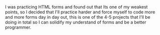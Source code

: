 I was practicing HTML forms and found out that Its one of my weakest points, so I decided that I'll practice harder and force myself to code more and more forms day in day out, this is one of the 4-5 projects that I'll be doing in total so I can solidify my understand of forms and be a better programmer.
